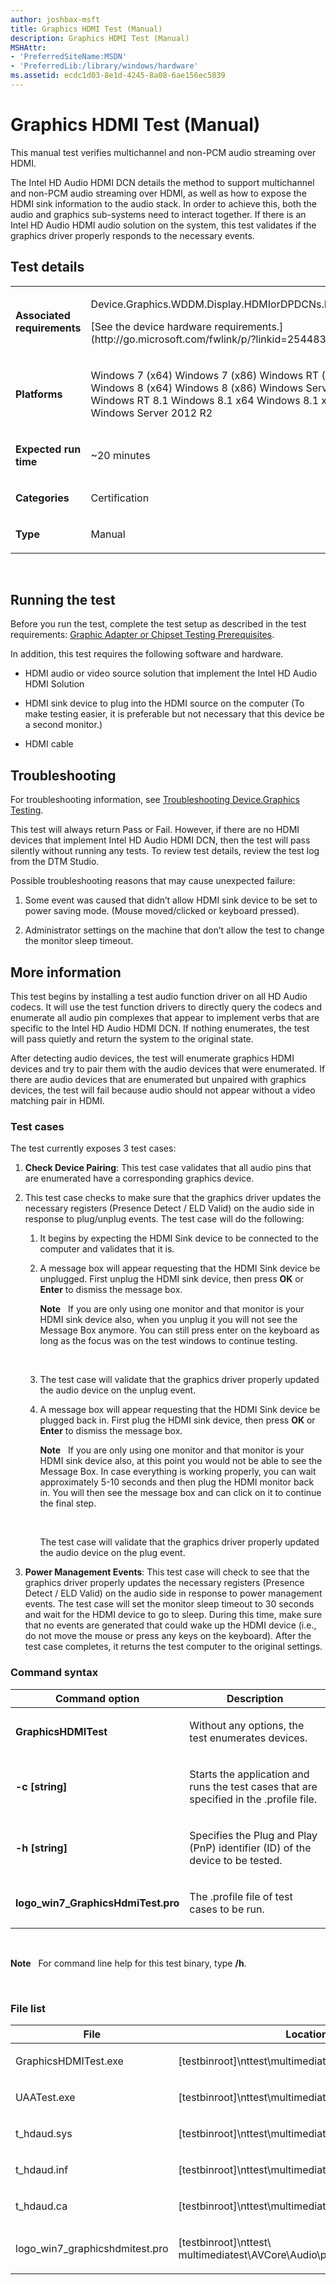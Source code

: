 ```yaml
---
author: joshbax-msft
title: Graphics HDMI Test (Manual)
description: Graphics HDMI Test (Manual)
MSHAttr:
- 'PreferredSiteName:MSDN'
- 'PreferredLib:/library/windows/hardware'
ms.assetid: ecdc1d03-8e1d-4245-8a08-6ae156ec5839
---
```


# Graphics HDMI Test (Manual)


This manual test verifies multichannel and non-PCM audio streaming over HDMI.

The Intel HD Audio HDMI DCN details the method to support multichannel and non-PCM audio streaming over HDMI, as well as how to expose the HDMI sink information to the audio stack. In order to achieve this, both the audio and graphics sub-systems need to interact together. If there is an Intel HD Audio HDMI audio solution on the system, this test validates if the graphics driver properly responds to the necessary events.

## Test details


<table>
<colgroup>
<col width="50%" />
<col width="50%" />
</colgroup>
<tbody>
<tr class="odd">
<td><p><strong>Associated requirements</strong></p></td>
<td><p>Device.Graphics.WDDM.Display.HDMIorDPDCNs.DCNCompliance</p>
<p>[See the device hardware requirements.](http://go.microsoft.com/fwlink/p/?linkid=254483)</p></td>
</tr>
<tr class="even">
<td><p><strong>Platforms</strong></p></td>
<td><p>Windows 7 (x64) Windows 7 (x86) Windows RT (ARM-based) Windows 8 (x64) Windows 8 (x86) Windows Server 2012 (x64) Windows RT 8.1 Windows 8.1 x64 Windows 8.1 x86 Windows Server 2012 R2</p></td>
</tr>
<tr class="odd">
<td><p><strong>Expected run time</strong></p></td>
<td><p>~20 minutes</p></td>
</tr>
<tr class="even">
<td><p><strong>Categories</strong></p></td>
<td><p>Certification</p></td>
</tr>
<tr class="odd">
<td><p><strong>Type</strong></p></td>
<td><p>Manual</p></td>
</tr>
</tbody>
</table>

 

## Running the test


Before you run the test, complete the test setup as described in the test requirements: [Graphic Adapter or Chipset Testing Prerequisites](graphic-adapter-or-chipset-testing-prerequisites.md).

In addition, this test requires the following software and hardware.

-   HDMI audio or video source solution that implement the Intel HD Audio HDMI Solution

-   HDMI sink device to plug into the HDMI source on the computer (To make testing easier, it is preferable but not necessary that this device be a second monitor.)

-   HDMI cable

## Troubleshooting


For troubleshooting information, see [Troubleshooting Device.Graphics Testing](troubleshooting-devicegraphics-testing.md).

This test will always return Pass or Fail. However, if there are no HDMI devices that implement Intel HD Audio HDMI DCN, then the test will pass silently without running any tests. To review test details, review the test log from the DTM Studio.

Possible troubleshooting reasons that may cause unexpected failure:

1.  Some event was caused that didn’t allow HDMI sink device to be set to power saving mode. (Mouse moved/clicked or keyboard pressed).

2.  Administrator settings on the machine that don’t allow the test to change the monitor sleep timeout.

## More information


This test begins by installing a test audio function driver on all HD Audio codecs. It will use the test function drivers to directly query the codecs and enumerate all audio pin complexes that appear to implement verbs that are specific to the Intel HD Audio HDMI DCN. If nothing enumerates, the test will pass quietly and return the system to the original state.

After detecting audio devices, the test will enumerate graphics HDMI devices and try to pair them with the audio devices that were enumerated. If there are audio devices that are enumerated but unpaired with graphics devices, the test will fail because audio should not appear without a video matching pair in HDMI.

### Test cases

The test currently exposes 3 test cases:

1.  **Check Device Pairing**: This test case validates that all audio pins that are enumerated have a corresponding graphics device.

2.  This test case checks to make sure that the graphics driver updates the necessary registers (Presence Detect / ELD Valid) on the audio side in response to plug/unplug events. The test case will do the following:

    1.  It begins by expecting the HDMI Sink device to be connected to the computer and validates that it is.

    2.  A message box will appear requesting that the HDMI Sink device be unplugged. First unplug the HDMI sink device, then press **OK** or **Enter** to dismiss the message box.

        **Note**  
        If you are only using one monitor and that monitor is your HDMI sink device also, when you unplug it you will not see the Message Box anymore. You can still press enter on the keyboard as long as the focus was on the test windows to continue testing.

         

    3.  The test case will validate that the graphics driver properly updated the audio device on the unplug event.

    4.  A message box will appear requesting that the HDMI Sink device be plugged back in. First plug the HDMI sink device, then press **OK** or **Enter** to dismiss the message box.

        **Note**  
        If you are only using one monitor and that monitor is your HDMI sink device also, at this point you would not be able to see the Message Box. In case everything is working properly, you can wait approximately 5-10 seconds and then plug the HDMI monitor back in. You will then see the message box and can click on it to continue the final step.

         

        The test case will validate that the graphics driver properly updated the audio device on the plug event.

3.  **Power Management Events**: This test case will check to see that the graphics driver properly updates the necessary registers (Presence Detect / ELD Valid) on the audio side in response to power management events. The test case will set the monitor sleep timeout to 30 seconds and wait for the HDMI device to go to sleep. During this time, make sure that no events are generated that could wake up the HDMI device (i.e., do not move the mouse or press any keys on the keyboard). After the test case completes, it returns the test computer to the original settings.

### Command syntax

<table>
<colgroup>
<col width="50%" />
<col width="50%" />
</colgroup>
<thead>
<tr class="header">
<th>Command option</th>
<th>Description</th>
</tr>
</thead>
<tbody>
<tr class="odd">
<td><p><strong>GraphicsHDMITest</strong></p></td>
<td><p>Without any options, the test enumerates devices.</p></td>
</tr>
<tr class="even">
<td><p><strong>-c [string]</strong></p></td>
<td><p>Starts the application and runs the test cases that are specified in the .profile file.</p></td>
</tr>
<tr class="odd">
<td><p><strong>-h [string]</strong></p></td>
<td><p>Specifies the Plug and Play (PnP) identifier (ID) of the device to be tested.</p></td>
</tr>
<tr class="even">
<td><p><strong>logo_win7_GraphicsHdmiTest.pro</strong></p></td>
<td><p>The .profile file of test cases to be run.</p></td>
</tr>
</tbody>
</table>

 

**Note**  
For command line help for this test binary, type **/h**.

 

### File list

<table>
<colgroup>
<col width="50%" />
<col width="50%" />
</colgroup>
<thead>
<tr class="header">
<th>File</th>
<th>Location</th>
</tr>
</thead>
<tbody>
<tr class="odd">
<td><p>GraphicsHDMITest.exe</p></td>
<td><p>[testbinroot]\nttest\multimediatest\AVCore\Audio\bin\</p></td>
</tr>
<tr class="even">
<td><p>UAATest.exe</p></td>
<td><p>[testbinroot]\nttest\multimediatest\AVCore\Audio\wdk\</p></td>
</tr>
<tr class="odd">
<td><p>t_hdaud.sys</p></td>
<td><p>[testbinroot]\nttest\multimediatest\AVCore\Audio\bin\</p></td>
</tr>
<tr class="even">
<td><p>t_hdaud.inf</p></td>
<td><p>[testbinroot]\nttest\multimediatest\AVCore\Audio\bin\</p></td>
</tr>
<tr class="odd">
<td><p>t_hdaud.ca</p></td>
<td><p>[testbinroot]\nttest\multimediatest\AVCore\Audio\bin\</p></td>
</tr>
<tr class="even">
<td><p>logo_win7_graphicshdmitest.pro</p></td>
<td><p>[testbinroot]\nttest\ multimediatest\AVCore\Audio\profiles\logo\</p></td>
</tr>
</tbody>
</table>

 

 

 







